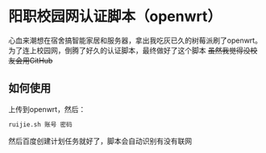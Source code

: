 # 阳职校园网认证脚本（openwrt）

心血来潮想在宿舍搞智能家居和服务器，拿出我吃灰已久的树莓派刷了openwrt。  
为了连上校园网，倒腾了好久的认证脚本，最终做好了这个脚本 ~~虽然我觉得没校友会用GitHub~~

## 如何使用

上传到openwrt，然后：

```bash
ruijie.sh 账号 密码
```
然后百度创建计划任务就好了，脚本会自动识别有没有联网
